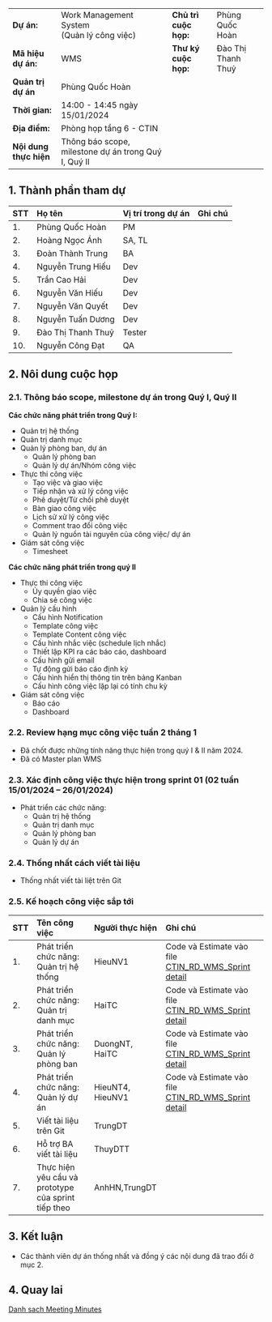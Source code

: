 |     |  | |  |
| :----------- | :----------- | :----------- | :----------- |
| **Dự án:** | Work Management System<br>(Quản lý công việc) | **Chủ trì cuộc họp:** | Phùng Quốc Hoàn
| **Mã hiệu dự án:** | WMS | **Thư ký cuộc họp:** | Đào Thị Thanh Thuỷ
| **Quản trị dự án** | Phùng Quốc Hoàn |
| **Thời gian:** | 14:00 - 14:45 ngày 15/01/2024 |
| **Địa điểm:** | Phòng họp tầng 6 - CTIN |
| **Nội dung thực hiện** | Thông báo scope, milestone dự án trong Quý I, Quý II |

## 1. Thành phần tham dự

| STT |	Họ tên | Vị trí trong dự án | Ghi chú
| ----------- | :----------- | :----------- | :----------- |
| 1. | Phùng Quốc Hoàn | PM	| |
| 2. | Hoàng Ngọc Ánh | SA, TL |	
| 3. | Đoàn Thành Trung | BA |	
| 4. | Nguyễn Trung Hiếu | Dev |	
| 5. | Trần Cao Hải | Dev |	
| 6. | Nguyễn Văn Hiếu | Dev |	
| 7. | Nguyễn Văn Quyết | Dev |	
| 8. | Nguyễn Tuấn Dương | Dev |	
| 9. | Đào Thị Thanh Thuỷ | Tester |	
| 10. | Nguyễn Công Đạt | QA |	

## 2. Nôi dung cuộc họp

### 2.1. Thông báo scope, milestone dự án trong Quý I, Quý II

**Các chức năng phát triển trong Quý I:**
-	Quản trị hệ thống
-	Quản trị danh mục
-	Quản lý phòng ban, dự án
    + Quản lý phòng ban
    + Quản lý dự án/Nhóm công việc
-	Thực thi công việc
    + Tạo việc và giao việc
    + Tiếp nhận và xử lý công việc
    + Phê duyệt/Từ chối phê duyệt 
    + Bàn giao công việc
    + Lịch sử xử lý công việc
    + Comment trao đổi công việc
    + Quản lý nguồn tài nguyên của công việc/ dự án 
-	Giám sát công việc
    + Timesheet
  
**Các chức năng phát triển trong quý II**
-	Thực thi công việc
    + Ủy quyền giao việc
    + Chia sẻ công việc
-	Quản lý cấu hình
    + Cấu hình Notification
    + Template công việc
    + Template Content công việc
    + Cấu hình nhắc việc (schedule lịch nhắc)
    + Thiết lập KPI ra các báo cáo, dashboard
    + Cấu hình gửi email
    + Tự động gửi báo cáo định kỳ
    + Cấu hình hiển thị thông tin trên bảng Kanban
    + Cấu hình công việc lặp lại có tính chu kỳ
-	Giám sát công việc
    + Báo cáo
    + Dashboard

### 2.2. Review hạng mục công việc tuần 2 tháng 1

- Đã chốt được những tính năng thực hiện trong quý I & II năm 2024.
- Đã có Master plan WMS


### 2.3. Xác định công việc thực hiện trong sprint 01 (02 tuần 15/01/2024 – 26/01/2024)

- Phát triển các chức năng:
  + Quản trị hệ thống
  + Quản trị danh mục
  + Quản lý phòng ban
  + Quản lý dự án
  
### 2.4.	Thống nhất cách viết tài liệu

- Thống nhất viết tài liệt trên Git

### 2.5. Kế hoạch công việc sắp tới

| STT | Tên công việc | Người thực hiện | Ghi chú
| ----------- | :----------- | :----------- | :----------- |
| 1. | Phát triển chức năng:<br>Quản trị hệ thống | HieuNV1 | Code và Estimate vào file [CTIN_RD_WMS_Sprint detail](https://ctinhn-my.sharepoint.com/:x:/g/personal/anhhn_ctin_vn/ESFX8AfO20xLrPfUy1w1_nQB0D9k_Li0zNQoYhpq7edjYA?e=KXJyPU) | 
| 2. | Phát triển chức năng:<br>Quản trị danh mục | HaiTC | Code và Estimate vào file [CTIN_RD_WMS_Sprint detail](https://ctinhn-my.sharepoint.com/:x:/g/personal/anhhn_ctin_vn/ESFX8AfO20xLrPfUy1w1_nQB0D9k_Li0zNQoYhpq7edjYA?e=KXJyPU) | 
| 3. | Phát triển chức năng:<br>Quản lý phòng ban | DuongNT, HaiTC | Code và Estimate vào file [CTIN_RD_WMS_Sprint detail](https://ctinhn-my.sharepoint.com/:x:/g/personal/anhhn_ctin_vn/ESFX8AfO20xLrPfUy1w1_nQB0D9k_Li0zNQoYhpq7edjYA?e=KXJyPU) | 
| 4. | Phát triển chức năng:<br>Quản lý dự án | HieuNT4, HieuNV1 | Code và Estimate vào file [CTIN_RD_WMS_Sprint detail](https://ctinhn-my.sharepoint.com/:x:/g/personal/anhhn_ctin_vn/ESFX8AfO20xLrPfUy1w1_nQB0D9k_Li0zNQoYhpq7edjYA?e=KXJyPU) | 
| 5. | Viết tài liệu trên Git | TrungDT | 	
| 6. | Hỗ trợ BA viết tài liệu | ThuyDTT | 
| 7. | Thực hiện yêu cầu và prototype của sprint tiếp theo | AnhHN,TrungDT | 


## 3. Kết luận
-	Các thành viên dự án thống nhất và đồng ý các nội dung đã trao đổi ở mục 2.

## 4. Quay lai

 [Danh sach Meeting Minutes](index.md)
